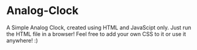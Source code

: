 # Analog-Clock
A Simple Analog Clock, created using HTML and JavaScipt only.
Just run the HTML file in a browser! 
Feel free to add your own CSS to it or use it anywhere!
:)
